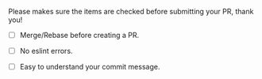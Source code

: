 Please makes sure the items are checked before submitting your PR, thank you!

- [ ] Merge/Rebase before creating a PR.

- [ ] No eslint errors.

- [ ] Easy to understand your commit message.

